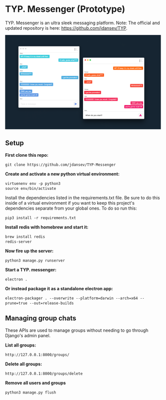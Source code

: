 # TYP. Messenger (Prototype)

TYP. Messenger is an ultra sleek messaging platform.
Note: The official and updated repository is here: https://github.com/jdansev/TYP.

![alt text](./demo.png)

## Setup

**First clone this repo:**
```
git clone https://github.com/jdansev/TYP-Messenger
```

**Create and activate a new python virtual environment:**
```
virtuenenv env -p python3
source env/bin/activate
```

Install the dependencies listed in the requirements.txt file. Be sure to do this inside of a virtual environment if you want to keep this project's dependencies separate from your global ones. To do so run this:
```
pip3 install -r requirements.txt
```

**Install redis with homebrew and start it:**
```
brew install redis
redis-server
```

**Now fire up the server:**
```
python3 manage.py runserver
```

**Start a TYP. messenger:**
```
electron .
```

**Or instead package it as a standalone electron app:**
```
electron-packager . --overwrite --platform=darwin --arch=x64 --prune=true --out=release-builds
```

## Managing group chats

These APIs are used to manage groups without needing to go through Django's admin panel.

**List all groups:**
```
http://127.0.0.1:8000/groups/
```

**Delete all groups:**
```
http://127.0.0.1:8000/groups/delete
```

**Remove all users and groups**
```
python3 manage.py flush
```
